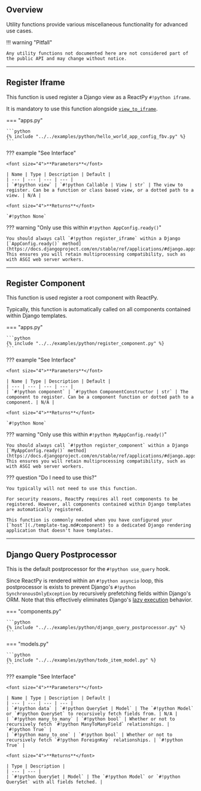 ## Overview

<p class="intro" markdown>

Utility functions provide various miscellaneous functionality for advanced use cases.

</p>

!!! warning "Pitfall"

    Any utility functions not documented here are not considered part of the public API and may change without notice.

---

## Register Iframe

This function is used register a Django view as a ReactPy `#!python iframe`.

It is mandatory to use this function alongside [`view_to_iframe`](./components.md#view-to-iframe).

=== "apps.py"

    ```python
    {% include "../../examples/python/hello_world_app_config_fbv.py" %}
    ```

??? example "See Interface"

    <font size="4">**Parameters**</font>

    | Name | Type | Description | Default |
    | --- | --- | --- | --- |
    | `#!python view` | `#!python Callable | View | str` | The view to register. Can be a function or class based view, or a dotted path to a view. | N/A |

    <font size="4">**Returns**</font>

    `#!python None`

??? warning "Only use this within `#!python AppConfig.ready()`"

    You should always call `#!python register_iframe` within a Django [`AppConfig.ready()` method](https://docs.djangoproject.com/en/stable/ref/applications/#django.apps.AppConfig.ready). This ensures you will retain multiprocessing compatibility, such as with ASGI web server workers.

---

## Register Component

This function is used register a root component with ReactPy.

Typically, this function is automatically called on all components contained within Django templates.

=== "apps.py"

    ```python
    {% include "../../examples/python/register_component.py" %}
    ```

??? example "See Interface"

    <font size="4">**Parameters**</font>

    | Name | Type | Description | Default |
    | --- | --- | --- | --- |
    | `#!python component` | `#!python ComponentConstructor | str` | The component to register. Can be a component function or dotted path to a component. | N/A |

    <font size="4">**Returns**</font>

    `#!python None`

??? warning "Only use this within `#!python MyAppConfig.ready()`"

    You should always call `#!python register_component` within a Django [`MyAppConfig.ready()` method](https://docs.djangoproject.com/en/stable/ref/applications/#django.apps.AppConfig.ready). This ensures you will retain multiprocessing compatibility, such as with ASGI web server workers.

??? question "Do I need to use this?"

    You typically will not need to use this function.

    For security reasons, ReactPy requires all root components to be registered. However, all components contained within Django templates are automatically registered.

    This function is commonly needed when you have configured your [`host`](./template-tag.md#component) to a dedicated Django rendering application that doesn't have templates.

---

## Django Query Postprocessor

This is the default postprocessor for the `#!python use_query` hook.

Since ReactPy is rendered within an `#!python asyncio` loop, this postprocessor is exists to prevent Django's `#!python SynchronousOnlyException` by recursively prefetching fields within Django's ORM. Note that this effectively eliminates Django's [lazy execution](https://docs.djangoproject.com/en/stable/topics/db/queries/#querysets-are-lazy) behavior.

=== "components.py"

    ```python
    {% include "../../examples/python/django_query_postprocessor.py" %}
    ```

=== "models.py"

    ```python
    {% include "../../examples/python/todo_item_model.py" %}
    ```

??? example "See Interface"

    <font size="4">**Parameters**</font>

    | Name | Type | Description | Default |
    | --- | --- | --- | --- |
    | `#!python data` | `#!python QuerySet | Model` | The `#!python Model` or `#!python QuerySet` to recursively fetch fields from. | N/A |
    | `#!python many_to_many` | `#!python bool` | Whether or not to recursively fetch `#!python ManyToManyField` relationships. | `#!python True` |
    | `#!python many_to_one` | `#!python bool` | Whether or not to recursively fetch `#!python ForeignKey` relationships. | `#!python True` |

    <font size="4">**Returns**</font>

    | Type | Description |
    | --- | --- |
    | `#!python QuerySet | Model` | The `#!python Model` or `#!python QuerySet` with all fields fetched. |

